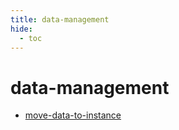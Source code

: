 ```yaml
---
title: data-management
hide:
  - toc
---
```


# data-management

- [move-data-to-instance](/library/data/move-data-to-instance/)  
  <small></small>